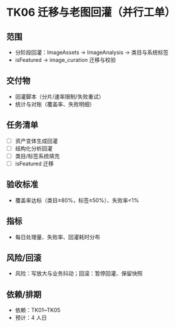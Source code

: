 # TK06 迁移与老图回灌（并行工单）

## 范围
- 分阶段回灌：ImageAssets → ImageAnalysis → 类目与系统标签
- isFeatured → image_curation 迁移与校验

## 交付物
- 回灌脚本（分片/速率限制/失败重试）
- 统计与对账（覆盖率、失败明细）

## 任务清单
- [ ] 资产变体生成回灌
- [ ] 结构化分析回灌
- [ ] 类目/标签系统填充
- [ ] isFeatured 迁移

## 验收标准
- 覆盖率达标（类目≥80%，标签≥50%）、失败率<1%

## 指标
- 每日处理量、失败率、回灌耗时分布

## 风险/回滚
- 风险：写放大与业务抖动；回滚：暂停回灌、保留快照

## 依赖/排期
- 依赖：TK01~TK05
- 预计：4 人日
